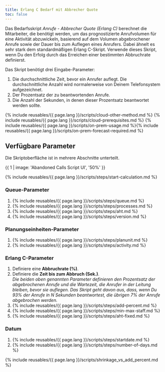 ```yaml
---
title: Erlang C Bedarf mit Abbrecher Quote
toc: false
---
```


Das Bedarfsskript _Anrufe - Abbrecher Quote (Erlang C)_ berechnet die Mitarbeiter, die benötigt werden, um das prognostizierte Anrufvolumen für eine Aktivität abzuwickeln, basierend auf dem Volumen abgebrochener Anrufe sowie der Dauer bis zum Auflegen eines Anrufers. Dabei ähnelt es sehr stark dem standardmäßigen Erlang C-Skript. Verwende dieses Skript, wenn Du den Erfolg durch das Erreichen einer bestimmten Abbruchrate definierst.

Das Skript benötigt drei Eingabe-Parameter:

1. Die durchschnittliche Zeit, bevor ein Anrufer auflegt. Die durchschnittliche Anzahl wird normalerweise von Deinem Telefonsystem aufgezeichnet.
2. Der Prozentsatz der zu beantwortenden Anrufe.
3. Die Anzahl der Sekunden, in denen dieser Prozentsatz beantwortet werden sollte.

{% include reusables/{{ page.lang }}/scripts/cloud-other-method.md %}
{% include reusables/{{ page.lang }}/scripts/cloud-prerequisites.md %}
{% include reusables/{{ page.lang }}/scripts/on-prem-usage.md %}{% include reusables/{{ page.lang }}/scripts/on-prem-forecast-required.md %}

## Verfügbare Parameter

Die Skriptoberfläche ist in mehrere Abschnitte unterteilt.

{{ 1 | image: 'Abandoned Calls Script UI', '50%' }}

{% include reusables/{{ page.lang }}/scripts/steps/start-calculation.md %}

### Queue-Parameter

1. {% include reusables/{{ page.lang }}/scripts/steps/queue.md %}
2. {% include reusables/{{ page.lang }}/scripts/steps/processes.md %}
3. {% include reusables/{{ page.lang }}/scripts/steps/aht.md %}
4. {% include reusables/{{ page.lang }}/scripts/steps/version.md %}

### Planungseinheiten-Parameter

1. {% include reusables/{{ page.lang }}/scripts/steps/planunit.md %}
2. {% include reusables/{{ page.lang }}/scripts/steps/activity.md %}

### Erlang C-Parameter

1. Definiere eine **Abbruchrate (%)**.
2. Definiere die **Zeit bis zum Abbruch (Sek.)**.  
   _Die beiden oben genannten Parameter definieren den Prozentsatz der abgebrochenen Anrufe und die Wartezeit, die Anrufer in der Leitung bleiben, bevor sie auflegen. Das Skript geht davon aus, dass, wenn Du 93% der Anrufe in N Sekunden beantwortest, die übrigen 7% der Anrufe abgebrochen werden._
3. {% include reusables/{{ page.lang }}/scripts/steps/add-percent.md %}
4. {% include reusables/{{ page.lang }}/scripts/steps/min-max-staff.md %}
5. {% include reusables/{{ page.lang }}/scripts/steps/aht-fixed.md %}

### Datum

1. {% include reusables/{{ page.lang }}/scripts/steps/startdate.md %}
2. {% include reusables/{{ page.lang }}/scripts/steps/number-of-days.md %}

{% include reusables/{{ page.lang }}/scripts/shrinkage_vs_add_percent.md %}
